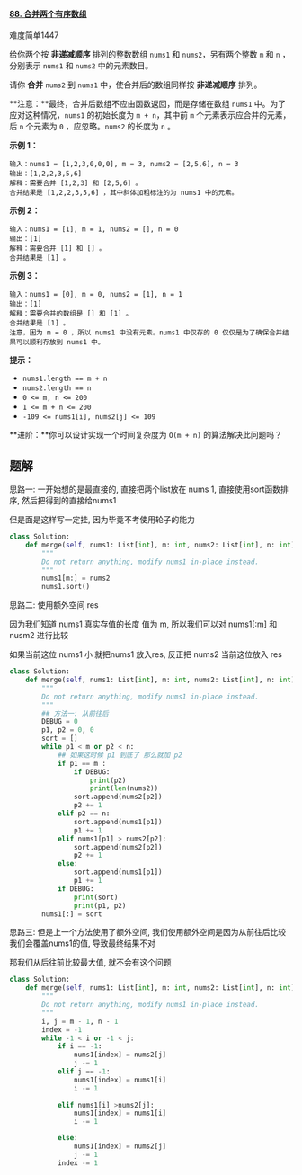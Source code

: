 #### [88. 合并两个有序数组](https://leetcode.cn/problems/merge-sorted-array/)

难度简单1447

给你两个按 **非递减顺序** 排列的整数数组 `nums1` 和 `nums2`，另有两个整数 `m` 和 `n` ，分别表示 `nums1` 和 `nums2` 中的元素数目。

请你 **合并** `nums2` 到 `nums1` 中，使合并后的数组同样按 **非递减顺序** 排列。

**注意：**最终，合并后数组不应由函数返回，而是存储在数组 `nums1` 中。为了应对这种情况，`nums1` 的初始长度为 `m + n`，其中前 `m` 个元素表示应合并的元素，后 `n` 个元素为 `0` ，应忽略。`nums2` 的长度为 `n` 。

 

**示例 1：**

```
输入：nums1 = [1,2,3,0,0,0], m = 3, nums2 = [2,5,6], n = 3
输出：[1,2,2,3,5,6]
解释：需要合并 [1,2,3] 和 [2,5,6] 。
合并结果是 [1,2,2,3,5,6] ，其中斜体加粗标注的为 nums1 中的元素。
```

**示例 2：**

```
输入：nums1 = [1], m = 1, nums2 = [], n = 0
输出：[1]
解释：需要合并 [1] 和 [] 。
合并结果是 [1] 。
```

**示例 3：**

```
输入：nums1 = [0], m = 0, nums2 = [1], n = 1
输出：[1]
解释：需要合并的数组是 [] 和 [1] 。
合并结果是 [1] 。
注意，因为 m = 0 ，所以 nums1 中没有元素。nums1 中仅存的 0 仅仅是为了确保合并结果可以顺利存放到 nums1 中。
```

 

**提示：**

- `nums1.length == m + n`
- `nums2.length == n`
- `0 <= m, n <= 200`
- `1 <= m + n <= 200`
- `-109 <= nums1[i], nums2[j] <= 109`

 

**进阶：**你可以设计实现一个时间复杂度为 `O(m + n)` 的算法解决此问题吗？





## 题解



思路一: 一开始想的是最直接的, 直接把两个list放在 nums 1, 直接使用sort函数排序, 然后把得到的直接给nums1

但是面是这样写一定挂, 因为毕竟不考使用轮子的能力



~~~python
class Solution:
    def merge(self, nums1: List[int], m: int, nums2: List[int], n: int) -> None:
        """
        Do not return anything, modify nums1 in-place instead.
        """
        nums1[m:] = nums2
        nums1.sort()
~~~





思路二: 使用额外空间 res

因为我们知道 nums1 真实存值的长度 值为 m, 所以我们可以对 nums1[:m] 和 nusm2 进行比较

如果当前这位 nums1 小 就把nums1 放入res, 反正把 nums2 当前这位放入 res



~~~python
class Solution:
    def merge(self, nums1: List[int], m: int, nums2: List[int], n: int) -> None:
        """
        Do not return anything, modify nums1 in-place instead.
        """
        ## 方法一: 从前往后
        DEBUG = 0
        p1, p2 = 0, 0
        sort = []
        while p1 < m or p2 < n:
            ## 如果这时候 p1 到底了 那么就加 p2
            if p1 == m :
                if DEBUG:
                    print(p2)
                    print(len(nums2))
                sort.append(nums2[p2])
                p2 += 1
            elif p2 == n:
                sort.append(nums1[p1])
                p1 += 1
            elif nums1[p1] > nums2[p2]:
                sort.append(nums2[p2])
                p2 += 1
            else:
                sort.append(nums1[p1])
                p1 += 1
            if DEBUG:
                print(sort)
                print(p1, p2)
        nums1[:] = sort
~~~

 

思路三: 但是上一个方法使用了额外空间, 我们使用额外空间是因为从前往后比较我们会覆盖nums1的值, 导致最终结果不对

那我们从后往前比较最大值, 就不会有这个问题



~~~python
class Solution:
    def merge(self, nums1: List[int], m: int, nums2: List[int], n: int) -> None:
        """
        Do not return anything, modify nums1 in-place instead.
        """
        i, j = m - 1, n - 1
        index = -1
        while -1 < i or -1 < j:
            if i == -1:
                nums1[index] = nums2[j]
                j -= 1
            elif j == -1:
                nums1[index] = nums1[i]
                i -= 1
            
            elif nums1[i] >nums2[j]:
                nums1[index] = nums1[i]
                i -= 1

            else:
                nums1[index] = nums2[j]
                j -= 1
            index -= 1
~~~

